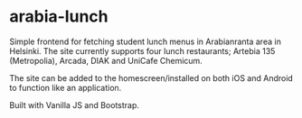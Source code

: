 # arabia-lunch
Simple frontend for fetching student lunch menus in Arabianranta area in Helsinki. The site currently supports four lunch restaurants; Artebia 135 (Metropolia), Arcada, DIAK and UniCafe Chemicum. 

The site can be added to the homescreen/installed on both iOS and Android to function like an application.

Built with Vanilla JS and Bootstrap. 
